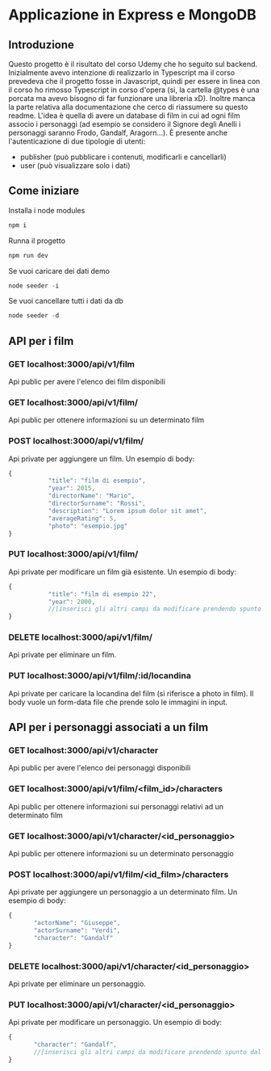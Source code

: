 # Applicazione in Express e MongoDB 
## Introduzione
Questo progetto è il risultato del corso Udemy che ho seguito sul backend. Inizialmente avevo intenzione di realizzarlo in Typescript ma il corso prevedeva che il progetto fosse in Javascript, quindi per essere in linea con il corso ho rimosso Typescript in corso d'opera (si, la cartella @types è una porcata ma avevo bisogno di far funzionare una libreria xD).
Inoltre manca la parte relativa alla documentazione che cerco di riassumere su questo readme.
L'idea è quella di avere un database di film in cui ad ogni film associo i personaggi (ad esempio se considero il Signore degli Anelli i personaggi saranno Frodo, Gandalf, Aragorn...). È presente anche l'autenticazione di due tipologie di utenti:
- publisher (può pubblicare i contenuti, modificarli e cancellarli)
- user (può visualizzare solo i dati)

## Come iniziare

Installa i node modules
```js
npm i
```
Runna il progetto
```js
npm run dev
```
Se vuoi caricare dei dati demo
 ```js
node seeder -i
```
Se vuoi cancellare tutti i dati da db
 ```js
node seeder -d
```

## API per i film

### GET localhost:3000/api/v1/film
Api public per avere l'elenco dei film disponibili
### GET localhost:3000/api/v1/film/<id>
Api public per ottenere informazioni su un determinato film
### POST localhost:3000/api/v1/film/
Api private per aggiungere un film. Un esempio di body:
 ```js
 {
            "title": "film di esempio",
            "year": 2015,
            "directorName": "Mario",
            "directorSurname": "Rossi",
            "description": "Lorem ipsum dolor sit amet",
            "averageRating": 5,
            "photo": "esempio.jpg"
}
```
### PUT localhost:3000/api/v1/film/<id>
Api private per modificare un film già esistente. Un esempio di body:
 ```js
 {
            "title": "film di esempio 22",
            "year": 2000,
            //[inserisci gli altri campi da modificare prendendo spunto dalla post]
}
```
### DELETE localhost:3000/api/v1/film/<id>
Api private per eliminare un film.

### PUT localhost:3000/api/v1/film/:id/locandina
Api private per caricare la locandina del film (si riferisce a photo in film). Il body vuole un form-data file che prende solo le immagini in input.

## API per i personaggi associati a un film

### GET localhost:3000/api/v1/character
Api public per avere l'elenco dei personaggi disponibili

### GET localhost:3000/api/v1/film/<film_id>/characters
Api public per ottenere informazioni sui personaggi relativi ad un determinato film

### GET localhost:3000/api/v1/character/<id_personaggio>
Api public per ottenere informazioni su un determinato personaggio

### POST localhost:3000/api/v1/film/<id_film>/characters
Api private per aggiungere un personaggio a un determinato film. Un esempio di body:
 ```js
{
        "actorName": "Giuseppe",
        "actorSurname": "Verdi",
        "character": "Gandalf"
}
```
### DELETE localhost:3000/api/v1/character/<id_personaggio>
Api private per eliminare un personaggio.

### PUT localhost:3000/api/v1/character/<id_personaggio>
Api private per modificare un personaggio. Un esempio di body:
 ```js
{
        "character": "Gandalf",
        //[inserisci gli altri campi da modificare prendendo spunto dalla post]
}
```
